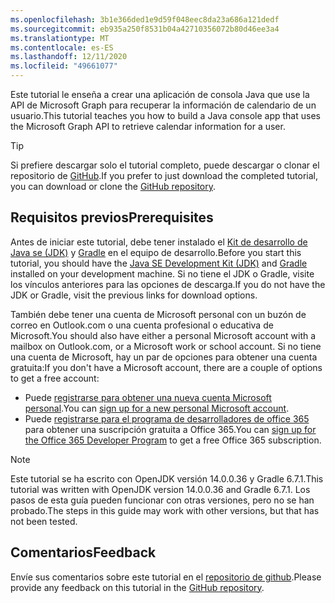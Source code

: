 ```yaml
---
ms.openlocfilehash: 3b1e366ded1e9d59f048eec8da23a686a121dedf
ms.sourcegitcommit: eb935a250f8531b04a42710356072b80d46ee3a4
ms.translationtype: MT
ms.contentlocale: es-ES
ms.lasthandoff: 12/11/2020
ms.locfileid: "49661077"
---
```

<!-- markdownlint-disable MD002 MD041 -->

<span data-ttu-id="512ff-101">Este tutorial le enseña a crear una aplicación de consola Java que use la API de Microsoft Graph para recuperar la información de calendario de un usuario.</span><span class="sxs-lookup"><span data-stu-id="512ff-101">This tutorial teaches you how to build a Java console app that uses the Microsoft Graph API to retrieve calendar information for a user.</span></span>

> [!TIP]
> <span data-ttu-id="512ff-102">Si prefiere descargar solo el tutorial completo, puede descargar o clonar el repositorio de [GitHub](https://github.com/microsoftgraph/msgraph-training-java).</span><span class="sxs-lookup"><span data-stu-id="512ff-102">If you prefer to just download the completed tutorial, you can download or clone the [GitHub repository](https://github.com/microsoftgraph/msgraph-training-java).</span></span>

## <a name="prerequisites"></a><span data-ttu-id="512ff-103">Requisitos previos</span><span class="sxs-lookup"><span data-stu-id="512ff-103">Prerequisites</span></span>

<span data-ttu-id="512ff-104">Antes de iniciar este tutorial, debe tener instalado el [Kit de desarrollo de Java se (JDK)](https://java.com/en/download/faq/develop.xml) y [Gradle](https://gradle.org/) en el equipo de desarrollo.</span><span class="sxs-lookup"><span data-stu-id="512ff-104">Before you start this tutorial, you should have the [Java SE Development Kit (JDK)](https://java.com/en/download/faq/develop.xml) and [Gradle](https://gradle.org/) installed on your development machine.</span></span> <span data-ttu-id="512ff-105">Si no tiene el JDK o Gradle, visite los vínculos anteriores para las opciones de descarga.</span><span class="sxs-lookup"><span data-stu-id="512ff-105">If you do not have the JDK or Gradle, visit the previous links for download options.</span></span>

<span data-ttu-id="512ff-106">También debe tener una cuenta de Microsoft personal con un buzón de correo en Outlook.com o una cuenta profesional o educativa de Microsoft.</span><span class="sxs-lookup"><span data-stu-id="512ff-106">You should also have either a personal Microsoft account with a mailbox on Outlook.com, or a Microsoft work or school account.</span></span> <span data-ttu-id="512ff-107">Si no tiene una cuenta de Microsoft, hay un par de opciones para obtener una cuenta gratuita:</span><span class="sxs-lookup"><span data-stu-id="512ff-107">If you don't have a Microsoft account, there are a couple of options to get a free account:</span></span>

- <span data-ttu-id="512ff-108">Puede [registrarse para obtener una nueva cuenta Microsoft personal](https://signup.live.com/signup?wa=wsignin1.0&rpsnv=12&ct=1454618383&rver=6.4.6456.0&wp=MBI_SSL_SHARED&wreply=https://mail.live.com/default.aspx&id=64855&cbcxt=mai&bk=1454618383&uiflavor=web&uaid=b213a65b4fdc484382b6622b3ecaa547&mkt=E-US&lc=1033&lic=1).</span><span class="sxs-lookup"><span data-stu-id="512ff-108">You can [sign up for a new personal Microsoft account](https://signup.live.com/signup?wa=wsignin1.0&rpsnv=12&ct=1454618383&rver=6.4.6456.0&wp=MBI_SSL_SHARED&wreply=https://mail.live.com/default.aspx&id=64855&cbcxt=mai&bk=1454618383&uiflavor=web&uaid=b213a65b4fdc484382b6622b3ecaa547&mkt=E-US&lc=1033&lic=1).</span></span>
- <span data-ttu-id="512ff-109">Puede [registrarse para el programa de desarrolladores de office 365](https://developer.microsoft.com/office/dev-program) para obtener una suscripción gratuita a Office 365.</span><span class="sxs-lookup"><span data-stu-id="512ff-109">You can [sign up for the Office 365 Developer Program](https://developer.microsoft.com/office/dev-program) to get a free Office 365 subscription.</span></span>

> [!NOTE]
> <span data-ttu-id="512ff-110">Este tutorial se ha escrito con OpenJDK versión 14.0.0.36 y Gradle 6.7.1.</span><span class="sxs-lookup"><span data-stu-id="512ff-110">This tutorial was written with OpenJDK version 14.0.0.36 and Gradle 6.7.1.</span></span> <span data-ttu-id="512ff-111">Los pasos de esta guía pueden funcionar con otras versiones, pero no se han probado.</span><span class="sxs-lookup"><span data-stu-id="512ff-111">The steps in this guide may work with other versions, but that has not been tested.</span></span>

## <a name="feedback"></a><span data-ttu-id="512ff-112">Comentarios</span><span class="sxs-lookup"><span data-stu-id="512ff-112">Feedback</span></span>

<span data-ttu-id="512ff-113">Envíe sus comentarios sobre este tutorial en el [repositorio de github](https://github.com/microsoftgraph/msgraph-training-java).</span><span class="sxs-lookup"><span data-stu-id="512ff-113">Please provide any feedback on this tutorial in the [GitHub repository](https://github.com/microsoftgraph/msgraph-training-java).</span></span>
